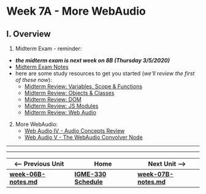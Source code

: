 # Week 7A - More WebAudio

## I. Overview
1) Midterm Exam - reminder: 
- ***the midterm exam is next week on 8B (Thursday 3/5/2020)*** 
- [Midterm Exam Notes](../exams/midterm-exam-review.md)
- here are some study resources to get you started (*we'll review the first of these now*):
    - [Midterm Review: Variables, Scope & Functions](../exams/midterm-variables-scope-functions-review.md)
    - [Midterm Review: Objects & Classes](../exams/midterm-objects-classes-review.md)
    - [Midterm Review: DOM](../exams/midterm-dom-review.md)
    - [Midterm Review: JS Modules](../exams/midterm-js-modules-review.md)
    - [Midterm Review: Web Audio](../exams/midterm-webaudio-review.md)
2) More WebAudio:
    - [Web Audio IV - Audio Concepts Review](https://github.com/tonethar/IGME-330-Master/blob/master/notes/demo-web-audio-4.md)
    - [Web Audio V - The WebAudio Convolver Node](https://github.com/tonethar/IGME-330-Master/blob/master/notes/demo-web-audio-5.md)
  



<hr><hr>

| <-- Previous Unit | Home | Next Unit -->
| --- | --- | --- 
| [**week-06B-notes.md**](week-06B-notes.md)     |  [**IGME-330 Schedule**](../schedule.md) | [**week-07B-notes.md**](week-07B-notes.md)

